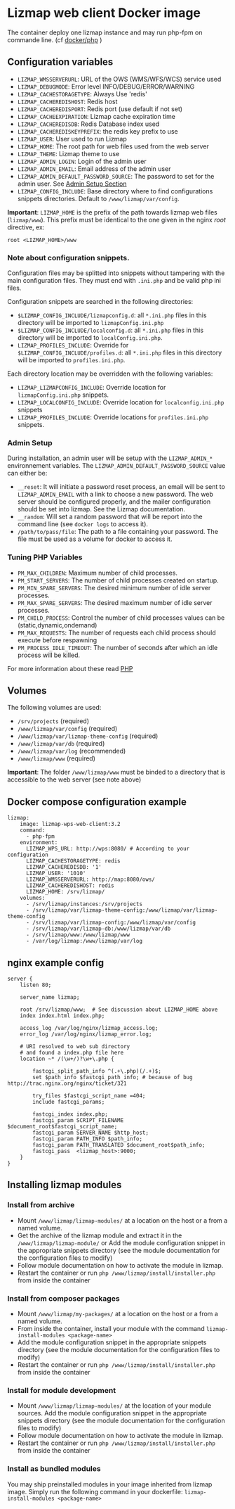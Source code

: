 # Lizmap web client Docker image

The container deploy one lizmap instance and may run php-fpm on commande line.
(cf [docker/php](https://hub.docker.com/_/php/) )


## Configuration variables

- `LIZMAP_WMSSERVERURL`: URL of the OWS (WMS/WFS/WCS) service used
- `LIZMAP_DEBUGMODE`: Error level INFO/DEBUG/ERROR/WARNING
- `LIZMAP_CACHESTORAGETYPE`: Always Use 'redis'
- `LIZMAP_CACHEREDISHOST`: Redis host
- `LIZMAP_CACHEREDISPORT`: Redis port (use default if not set)
- `LIZMAP_CACHEEXPIRATION`: Lizmap cache expiration time 
- `LIZMAP_CACHEREDISDB`:  Redis Database index used 
- `LIZMAP_CACHEREDISKEYPREFIX`: the redis key prefix to use
- `LIZMAP_USER`: User used to run Lizmap
- `LIZMAP_HOME`: The root path for web files used from the web server
- `LIZMAP_THEME`: Lizmap theme to use
- `LIZMAP_ADMIN_LOGIN`: Login of the admin user
- `LIZMAP_ADMIN_EMAIL`: Email address of the admin user
- `LIZMAP_ADMIN_DEFAULT_PASSWORD_SOURCE`: The password to set for the admin user. See [Admin Setup Section](#admin-setup)
- `LIZMAP_CONFIG_INCLUDE`: Base directory where to find configurations snippets directories. Default to `/www/lizmap/var/config`.

**Important**: `LIZMAP_HOME` is the prefix of the path towards lizmap web files (`lizmap/www`). This prefix
must be identical to the one given in the nginx *root* directive, ex:
```
root <LIZMAP_HOME>/www
```

### Note about configuration snippets.

Configuration files may be splitted into snippets without tampering with the main configuration files. They must end with `.ini.php` and be valid php ini files.

Configuration snippets are  searched in the following directories:

* `$LIZMAP_CONFIG_INCLUDE/lizmapconfig.d`: all `*.ini.php` files in this directory will be imported to `lizmapConfig.ini.php`
* `$LIZMAP_CONFIG_INCLUDE/localconfig.d`: all `*.ini.php` files in this directory will be imported to `localConfig.ini.php`.
* `LIZMAP_PROFILES_INCLUDE`: Override for `$LIZMAP_CONFIG_INCLUDE/profiles.d`: all `*.ini.php` files in this directory will be imported to `profiles.ini.php`.

Each directory location may be overridden with the following variables:

- `LIZMAP_LIZMAPCONFIG_INCLUDE`: Override location for `lizmapConfig.ini.php` snippets.
- `LIZMAP_LOCALCONFIG_INCLUDE`: Override location for `localconfig.ini.php` snippets
- `LIZMAP_PROFILES_INCLUDE`: Override locations for  `profiles.ini.php` snippets.


### Admin Setup

During installation, an admin user will be setup with the `LIZMAP_ADMIN_*` environnement variables.
The `LIZMAP_ADMIN_DEFAULT_PASSWORD_SOURCE` value can either be: 
- `__reset`: It will initiate a password reset process, an email will be sent 
  to `LIZMAP_ADMIN_EMAIL` with a link to choose a new password. The web server
  should be configured properly, and the mailer configuration should be set
  into lizmap. See the Lizmap documentation. 
- `__random`: Will set a random password that will be report into the command line (see `docker logs` to access it).
- `/path/to/pass/file`: The path to a file containing your password. The file must be used as a volume for docker to access it.

### Tuning PHP Variables

- `PM_MAX_CHILDREN`: Maximum number of child processes.
- `PM_START_SERVERS`: The number of child processes created on startup.
- `PM_MIN_SPARE_SERVERS`: The desired minimum number of idle server processes.
- `PM_MAX_SPARE_SERVERS`: The desired maximum number of idle server processes.
- `PM_CHILD_PROCESS`: Control the number of child processes values can be (static,dynamic,ondemand)
- `PM_MAX_REQUESTS`: The number of requests each child process should execute before respawning
- `PM_PROCESS_IDLE_TIMEOUT`: The number of seconds after which an idle process will be killed.

For more information about these read [PHP](https://www.php.net/manual/en/install.fpm.configuration.php)

## Volumes

The following volumes are used:

- `/srv/projects` (required)
- `/www/lizmap/var/config` (required)
- `/www/lizmap/var/lizmap-theme-config` (required)
- `/www/lizmap/var/db` (required)
- `/www/lizmap/var/log` (recommended)
- `/www/lizmap/www` (required)

**Important**: The folder `/www/lizmap/www` must be binded to a directory that is accessible to the web server (see note above)

## Docker compose configuration example

```
lizmap:
    image: lizmap-wps-web-client:3.2
    command: 
      - php-fpm
    environment:
      LIZMAP_WPS_URL: http://wps:8080/ # According to your configuration
      LIZMAP_CACHESTORAGETYPE: redis   
      LIZMAP_CACHEREDISDB: '1'
      LIZMAP_USER: '1010'
      LIZMAP_WMSSERVERURL: http://map:8080/ows/
      LIZMAP_CACHEREDISHOST: redis
      LIZMAP_HOME: /srv/lizmap/
    volumes:
      - /srv/lizmap/instances:/srv/projects
      - /srv/lizmap/var/lizmap-theme-config:/www/lizmap/var/lizmap-theme-config
      - /srv/lizmap/var/lizmap-config:/www/lizmap/var/config
      - /srv/lizmap/var/lizmap-db:/www/lizmap/var/db
      - /srv/lizmap/www:/www/lizmap/www
      - /var/log/lizmap:/www/lizmap/var/log
```

## nginx example config

```
server {
    listen 80;

    server_name lizmap;
   
    root /srv/lizmap/www;  # See discussion about LIZMAP_HOME above
    index index.html index.php;

    access_log /var/log/nginx/lizmap_access.log;
    error_log /var/log/nginx/lizmap_error.log;

    # URI resolved to web sub directory
    # and found a index.php file here
    location ~* /(\w+/)?\w+\.php {

        fastcgi_split_path_info ^(.+\.php)(/.+)$;
        set $path_info $fastcgi_path_info; # because of bug http://trac.nginx.org/nginx/ticket/321

        try_files $fastcgi_script_name =404;
        include fastcgi_params;
    
        fastcgi_index index.php;
        fastcgi_param SCRIPT_FILENAME $document_root$fastcgi_script_name;
        fastcgi_param SERVER_NAME $http_host;
        fastcgi_param PATH_INFO $path_info;
        fastcgi_param PATH_TRANSLATED $document_root$path_info;
        fastcgi_pass  <lizmap_host>:9000;
    }
}
```

## Installing lizmap modules 

### Install from archive

- Mount `/www/lizmap/lizmap-modules/` at a location on the host or a from a named volume.
- Get the archive of the lizmap module and extract it in the `/www/lizmap/lizmap-module/` or 
  Add the module configuration snippet in the appropriate snippets directory (see the module documentation for  the configuration files to modify)
- Follow module documentation on how to activate the module in lizmap.
- Restart the container or run `php /www/lizmap/install/installer.php` from inside the container

### Install from composer packages

- Mount `/www/lizmap/my-packages/` at a location on the host or a from a named volume.
- From inside the container, install your module with the command `lizmap-install-modules <package-name>`
- Add the module configuration snippet in the appropriate snippets directory (see the module documentation for  the configuration files to modify)
- Restart the container or run `php /www/lizmap/install/installer.php` from inside the container

### Install for module development

- Mount `/www/lizmap/lizmap-modules/` at the location of your module sources.
  Add the module configuration snippet in the appropriate snippets directory (see the module documentation for  the configuration files to modify)
- Follow module documentation on how to activate the module in lizmap.
- Restart the container or run `php /www/lizmap/install/installer.php` from inside the container

### Install as bundled modules

You may ship preinstalled modules in your image inherited from lizmap image. Simply
run the following command in your dockerfile: `lizmap-install-modules <package-name>` 



